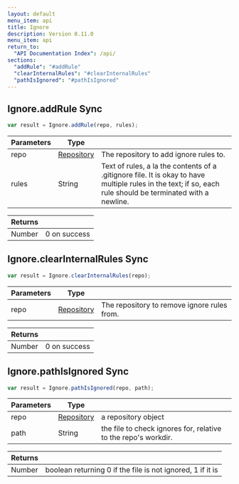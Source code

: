 ```yaml
---
layout: default
menu_item: api
title: Ignore
description: Version 0.11.0
menu_item: api
return_to:
  "API Documentation Index": /api/
sections:
  "addRule": "#addRule"
  "clearInternalRules": "#clearInternalRules"
  "pathIsIgnored": "#pathIsIgnored"
---
```


## <a name="addRule"></a><span>Ignore.</span>addRule <span class="tags"><span class="sync">Sync</span></span>

```js
var result = Ignore.addRule(repo, rules);
```

| Parameters | Type |   |
| --- | --- | --- |
| repo | [Repository](/api/repository/) | The repository to add ignore rules to. |
| rules | String | Text of rules, a la the contents of a .gitignore file. It is okay to have multiple rules in the text; if so, each rule should be terminated with a newline. |

| Returns |  |
| --- | --- |
| Number |  0 on success |

## <a name="clearInternalRules"></a><span>Ignore.</span>clearInternalRules <span class="tags"><span class="sync">Sync</span></span>

```js
var result = Ignore.clearInternalRules(repo);
```

| Parameters | Type |   |
| --- | --- | --- |
| repo | [Repository](/api/repository/) | The repository to remove ignore rules from. |

| Returns |  |
| --- | --- |
| Number |  0 on success |

## <a name="pathIsIgnored"></a><span>Ignore.</span>pathIsIgnored <span class="tags"><span class="sync">Sync</span></span>

```js
var result = Ignore.pathIsIgnored(repo, path);
```

| Parameters | Type |   |
| --- | --- | --- |
| repo | [Repository](/api/repository/) | a repository object |
| path | String | the file to check ignores for, relative to the repo's workdir. |

| Returns |  |
| --- | --- |
| Number | boolean returning 0 if the file is not ignored, 1 if it is |

